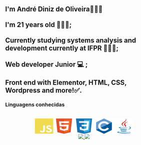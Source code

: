 <h2>I'm <b>André Diniz de Oliveira👨🏽‍💻 </b><br>
 <br> I'm 21 years old 👨🏽‍💻;<br><br>
 Currently studying systems analysis and development currently at IFPR 👨🏽‍🎓;<br><br>
 Web developer Junior 💻 ;<br><br>
 Front end with Elementor, HTML, CSS, Wordpress and more!✅. 
 
</h2>

<h3><strong>Linguagens conhecidas</strong></h3>

 <div align="center" style="display-flex" style="margin: 2rem"><br>
  <img align="center" alt="andre-Js" height="50" width="60" src="https://raw.githubusercontent.com/devicons/devicon/master/icons/javascript/javascript-plain.svg">
  <img align="center" alt="andre-HTML" height="50" width="60" src="https://raw.githubusercontent.com/devicons/devicon/master/icons/html5/html5-original.svg">
  <img align="center" alt="andre-CSS" height="50" width="60" src="https://raw.githubusercontent.com/devicons/devicon/master/icons/css3/css3-original.svg">
  <img align="center" alt ="andre-c" height="50" width="60" src="https://github.com/devicons/devicon/blob/master/icons/c/c-original.svg"> 
  <img align="center" alt="andre-java" height="50" width="60" margin src="https://github.com/devicons/devicon/blob/master/icons/java/java-original.svg" >
</div>

<div align="center" style="display-flex;" style="padding: 20px">
  <a href="https://github.com/Deziosh">
  <img height="160rem" src="https://github-readme-stats.vercel.app/api?username=Deziosh&show_icons=true&theme=dark&include_all_commits=true&count_private=false"/>
  <img height="160rem" src="https://github-readme-stats.vercel.app/api/top-langs/?username=Deziosh&layout=compact&langs_count=7&theme=dark"/>
</div>


